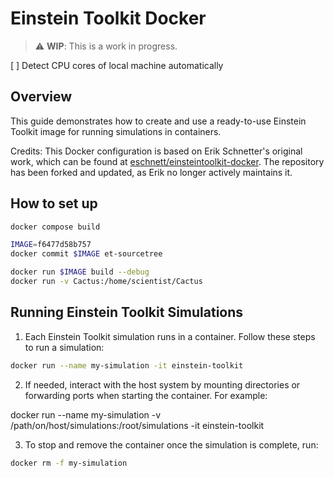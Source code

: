 # Einstein Toolkit Docker

> :warning: **WIP**: This is a work in progress.

[ ] Detect CPU cores of local machine automatically

## Overview

This guide demonstrates how to create and use a ready-to-use Einstein Toolkit image for running simulations in containers.

Credits: This Docker configuration is based on Erik Schnetter's original work, which can be found at [eschnett/einsteintoolkit-docker](https://github.com/eschnett/einsteintoolkit-docker). The repository has been forked and updated, as Erik no longer actively maintains it.

## How to set up

```bash
docker compose build

IMAGE=f6477d58b757
docker commit $IMAGE et-sourcetree

docker run $IMAGE build --debug
docker run -v Cactus:/home/scientist/Cactus
```


## Running Einstein Toolkit Simulations

1. Each Einstein Toolkit simulation runs in a container. Follow these steps to run a simulation:

```bash
docker run --name my-simulation -it einstein-toolkit
```

2. If needed, interact with the host system by mounting directories or forwarding ports when starting the container. For example:

docker run --name my-simulation -v /path/on/host/simulations:/root/simulations -it einstein-toolkit

3. To stop and remove the container once the simulation is complete, run:

```bash
docker rm -f my-simulation
```

